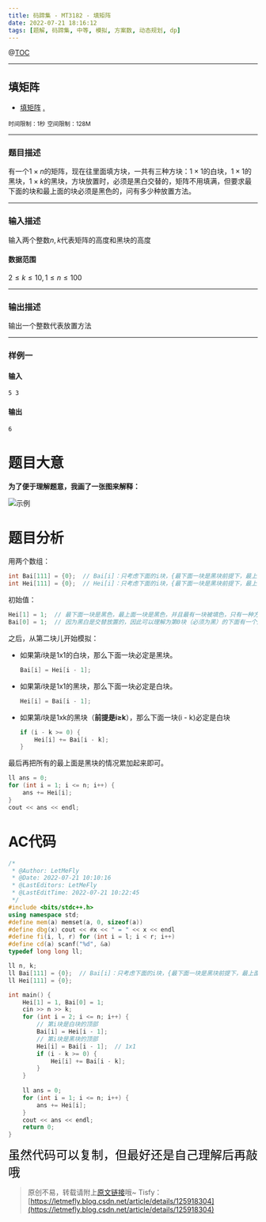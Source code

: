 ```yaml
---
title: 码蹄集 - MT3182 - 填矩阵
date: 2022-07-21 18:16:12
tags: [题解, 码蹄集, 中等, 模拟, 方案数, 动态规划, dp]
---
```


@[TOC](传送门)


---


## 填矩阵
+ <a href="https://matiji.net/exam/brushquestion/182/3846/4C6668FEB8CFD6520DE73B365B31D1A4"> 填矩阵</a> <a href="https://matiji.net/exam/dohomework/1284/4">.</a>

<small>时间限制：1秒</small>
<small>空间限制：128M</small>



---



### 题目描述

有一个$1\times n$的矩阵，现在往里面填方块，一共有三种方块：$1\times 1$的白块，$1\times 1$的黑块，$1\times k$的黑块，方块放置时，必须是黑白交替的，矩阵不用填满，但要求最下面的块和最上面的块必须是黑色的，问有多少种放置方法。
​


---

### 输入描述



输入两个整数$n,k$代表矩阵的高度和黑块的高度

#### 数据范围

$2≤k≤10,1≤n≤100$

---


### 输出描述

输出一个整数代表放置方法



---


### 样例一

#### 输入

```
5 3
```

#### 输出

```
6
```

# 题目大意

**为了便于理解题意，我画了一张图来解释：**

![示例](https://cors.tisfy.eu.org/https://img-blog.csdnimg.cn/291c41e010444833ad335c2b9d9bac30.jpeg#pic_center)

# 题目分析

用两个数组：

```cpp
int Bai[111] = {0};  // Bai[i]：只考虑下面的i块，{最下面一块是黑块前提下，最上面一块是**白**块}的方案数
int Hei[111] = {0};  // Hei[i]：只考虑下面的i块，{最下面一块是黑块前提下，最上面一块是**黑**块}的方案数
```

初始值：

```cpp
Hei[1] = 1;  // 最下面一块是黑色，最上面一块是黑色，并且最有一块被填色，只有一种方法，就是只放置一个1x1的黑块
Bai[0] = 1;  // 因为黑白是交替放置的，因此可以理解为第0块（必须为黑）的下面有一个虚拟的白块
```

之后，从第二块儿开始模拟：

+ 如果第$i$块是1x1的白块，那么下面一块必定是黑块。
   ```cpp
   Bai[i] = Hei[i - 1];
   ```
+ 如果第$i$块是1x1的黑块，那么下面一块必定是白块。
   ```cpp
   Hei[i] = Bai[i - 1];
   ```
+ 如果第$i$块是1xk的黑块（**前提是i≥k**），那么下面一块(i - k)必定是白块
   ```cpp
   if (i - k >= 0) {
       Hei[i] += Bai[i - k];
   }
   ```


最后再把所有的最上面是黑块的情况累加起来即可。

```cpp
ll ans = 0;
for (int i = 1; i <= n; i++) {
    ans += Hei[i];
}
cout << ans << endl;
```

# AC代码

```cpp
/*
 * @Author: LetMeFly
 * @Date: 2022-07-21 10:10:16
 * @LastEditors: LetMeFly
 * @LastEditTime: 2022-07-21 10:22:45
 */
#include <bits/stdc++.h>
using namespace std;
#define mem(a) memset(a, 0, sizeof(a))
#define dbg(x) cout << #x << " = " << x << endl
#define fi(i, l, r) for (int i = l; i < r; i++)
#define cd(a) scanf("%d", &a)
typedef long long ll;

ll n, k;
ll Bai[111] = {0};  // Bai[i]：只考虑下面的i块，{最下面一块是黑块前提下，最上面一块是白块}的方案数
ll Hei[111] = {0};

int main() {
    Hei[1] = 1, Bai[0] = 1;
    cin >> n >> k;
    for (int i = 2; i <= n; i++) {
        // 第i块是白块的顶部
        Bai[i] = Hei[i - 1];
        // 第i块是黑块的顶部
        Hei[i] = Bai[i - 1];  // 1x1
        if (i - k >= 0) {
            Hei[i] += Bai[i - k];
        }
    }
    
    ll ans = 0;
    for (int i = 1; i <= n; i++) {
        ans += Hei[i];
    }
    cout << ans << endl;
    return 0;
}
```

<font color="black" face="楷体" size="5px">虽然代码可以复制，但最好还是自己理解后再敲哦</font>

<!-- <font color="black" face="楷体" size="5px">每周提前更新菁英班周赛题解，点关注，不迷路</font> -->

>原创不易，转载请附上[原文链接](https://blog.tisfy.eu.org/2022/07/21/MaTiJi%20-%20MT3182%20-%20%E5%A1%AB%E7%9F%A9%E9%98%B5/)哦~
>Tisfy：[https://letmefly.blog.csdn.net/article/details/125918304](https://letmefly.blog.csdn.net/article/details/125918304)